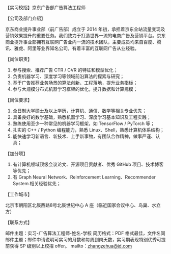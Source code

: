 【实习校招】京东广告部广告算法工程师

【公司及部门介绍】

京东商业提升事业部（前广告部）成立于 2014 年初，承担着京东全站流量变现及营销效果提升的重要任务。我们致力于打造世界一流的电商广告及营销平台。京东商业提升事业部拥有互联网广告业内一流的技术团队，主要成员均来自百度、腾讯、雅虎、阿里等业界知名公司，有着丰富的互联网广告从业经验。

【岗位职责】

1. 参与搜索、推荐广告 CTR / CVR 的特征和模型优化；
2. 负责机器学习、深度学习等领域前沿算法的探索与研究；
3. 基于广告推荐业务场景的算法创新、工程落地，提升业务指标；
4. 参与大规模分布式机器学习框架的优化，提升数据和计算规模；

【岗位要求】

1. 全日制大学硕士及以上学历，计算机、通信、数学等相关专业优先；
2. 具备良好的数学基础，熟悉机器学习、深度学习基本知识及工程实践；
3. 熟练使用至少一种常见的机器学习框架，如 TensorFlow / PyTorch 等；
4. 扎实的 C++ / Python 编程能力，熟悉 Linux、Shell，熟悉计算机体系结构；
5. 能快速学习新语言、新技术、上手新事物，有团队合作精神，做事严谨、认真；

【加分项】

1. 有计算机领域顶级会议论文、开源项目贡献者、优秀 GitHub 项目、技术博客等优先；
2. 有 Graph Neural Network、Reinforcement Learning、Recommender System 相关经验优先；

【工作城市】

北京市朝阳区北辰西路8号北辰世纪中心 A 座（临近国家会议中心、鸟巢、水立方）

【联系方式】

邮件主题：实习-广告算法工程师-姓名-学校
简历格式：PDF 格式最佳，文件名同邮件主题；邮件中请说明可实习的月数和每周到岗天数，实习期表现特别优秀可提前获得 SP 级别以上校招 offer。
mailto：zhangzehua@jd.com
